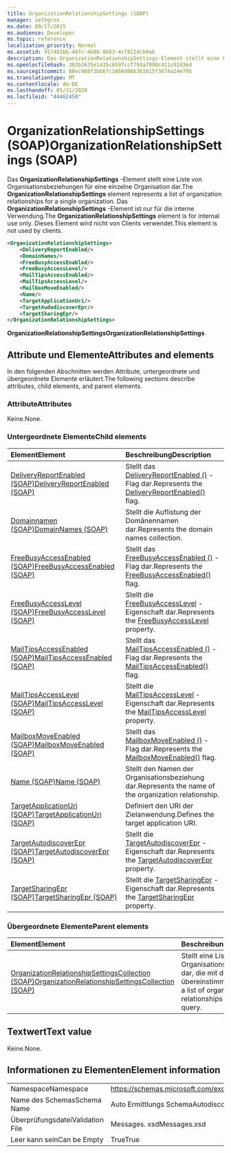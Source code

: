 ```yaml
---
title: OrganizationRelationshipSettings (SOAP)
manager: sethgros
ms.date: 09/17/2015
ms.audience: Developer
ms.topic: reference
localization_priority: Normal
ms.assetid: 917481bb-46fc-4b88-8683-4cf812dcb0ab
description: Das OrganizationRelationshipSettings-Element stellt eine Liste von Organisationsbeziehungen für eine einzelne Organisation dar. Das OrganizationRelationshipSettings-Element ist nur für die interne Verwendung. Dieses Element wird nicht von Clients verwendet.
ms.openlocfilehash: 383b3635e1435c6597ccf793a7990c411c02d36d
ms.sourcegitcommit: 88ec988f2bb67c1866d06b361615f3674a24e795
ms.translationtype: MT
ms.contentlocale: de-DE
ms.lasthandoff: 05/31/2020
ms.locfileid: "44462458"
---
```

# <a name="organizationrelationshipsettings-soap"></a><span data-ttu-id="07c6f-105">OrganizationRelationshipSettings (SOAP)</span><span class="sxs-lookup"><span data-stu-id="07c6f-105">OrganizationRelationshipSettings (SOAP)</span></span>

<span data-ttu-id="07c6f-106">Das **OrganizationRelationshipSettings** -Element stellt eine Liste von Organisationsbeziehungen für eine einzelne Organisation dar.</span><span class="sxs-lookup"><span data-stu-id="07c6f-106">The **OrganizationRelationshipSettings** element represents a list of organization relationships for a single organization.</span></span> <span data-ttu-id="07c6f-107">Das **OrganizationRelationshipSettings** -Element ist nur für die interne Verwendung.</span><span class="sxs-lookup"><span data-stu-id="07c6f-107">The **OrganizationRelationshipSettings** element is for internal use only.</span></span> <span data-ttu-id="07c6f-108">Dieses Element wird nicht von Clients verwendet.</span><span class="sxs-lookup"><span data-stu-id="07c6f-108">This element is not used by clients.</span></span> 
  
```XML
<OrganizationRelationshipSettings>
    <DeliveryReportEnabled/>
    <DomainNames/>
    <FreeBusyAccessEnabled/>
    <FreeBusyAccessLevel/>
    <MailTipsAccessEnabled/>
    <MailTipsAccessLevel/>
    <MailboxMoveEnabled/>
    <Name/>
    <TargetApplicationUri/>
    <TargetAudodiscoverEpr/>
    <TargetSharingEpr/>
</OrganizationRelationshipSettings>
```

 <span data-ttu-id="07c6f-109">**OrganizationRelationshipSettings**</span><span class="sxs-lookup"><span data-stu-id="07c6f-109">**OrganizationRelationshipSettings**</span></span>
## <a name="attributes-and-elements"></a><span data-ttu-id="07c6f-110">Attribute und Elemente</span><span class="sxs-lookup"><span data-stu-id="07c6f-110">Attributes and elements</span></span>

<span data-ttu-id="07c6f-111">In den folgenden Abschnitten werden Attribute, untergeordnete und übergeordnete Elemente erläutert.</span><span class="sxs-lookup"><span data-stu-id="07c6f-111">The following sections describe attributes, child elements, and parent elements.</span></span>
  
### <a name="attributes"></a><span data-ttu-id="07c6f-112">Attribute</span><span class="sxs-lookup"><span data-stu-id="07c6f-112">Attributes</span></span>

<span data-ttu-id="07c6f-113">Keine.</span><span class="sxs-lookup"><span data-stu-id="07c6f-113">None.</span></span>
  
### <a name="child-elements"></a><span data-ttu-id="07c6f-114">Untergeordnete Elemente</span><span class="sxs-lookup"><span data-stu-id="07c6f-114">Child elements</span></span>

|<span data-ttu-id="07c6f-115">**Element**</span><span class="sxs-lookup"><span data-stu-id="07c6f-115">**Element**</span></span>|<span data-ttu-id="07c6f-116">**Beschreibung**</span><span class="sxs-lookup"><span data-stu-id="07c6f-116">**Description**</span></span>|
|:-----|:-----|
|[<span data-ttu-id="07c6f-117">DeliveryReportEnabled (SOAP)</span><span class="sxs-lookup"><span data-stu-id="07c6f-117">DeliveryReportEnabled (SOAP)</span></span>](deliveryreportenabled-soap.md) <br/> |<span data-ttu-id="07c6f-118">Stellt das [DeliveryReportEnabled ()](https://msdn.microsoft.com/library/Microsoft.Exchange.SoapWebClient.AutoDiscover.OrganizationRelationshipSettings.DeliveryReportEnabled.aspx) -Flag dar.</span><span class="sxs-lookup"><span data-stu-id="07c6f-118">Represents the [DeliveryReportEnabled()](https://msdn.microsoft.com/library/Microsoft.Exchange.SoapWebClient.AutoDiscover.OrganizationRelationshipSettings.DeliveryReportEnabled.aspx) flag.</span></span>  <br/> |
|[<span data-ttu-id="07c6f-119">Domainnamen (SOAP)</span><span class="sxs-lookup"><span data-stu-id="07c6f-119">DomainNames (SOAP)</span></span>](domainnames-soap.md) <br/> |<span data-ttu-id="07c6f-120">Stellt die Auflistung der Domänennamen dar.</span><span class="sxs-lookup"><span data-stu-id="07c6f-120">Represents the domain names collection.</span></span>  <br/> |
|[<span data-ttu-id="07c6f-121">FreeBusyAccessEnabled (SOAP)</span><span class="sxs-lookup"><span data-stu-id="07c6f-121">FreeBusyAccessEnabled (SOAP)</span></span>](freebusyaccessenabled-soap.md) <br/> |<span data-ttu-id="07c6f-122">Stellt das [FreeBusyAccessEnabled ()](https://msdn.microsoft.com/library/Microsoft.Exchange.SoapWebClient.AutoDiscover.OrganizationRelationshipSettings.FreeBusyAccessEnabled.aspx) -Flag dar.</span><span class="sxs-lookup"><span data-stu-id="07c6f-122">Represents the [FreeBusyAccessEnabled()](https://msdn.microsoft.com/library/Microsoft.Exchange.SoapWebClient.AutoDiscover.OrganizationRelationshipSettings.FreeBusyAccessEnabled.aspx) flag.</span></span>  <br/> |
|[<span data-ttu-id="07c6f-123">FreeBusyAccessLevel (SOAP)</span><span class="sxs-lookup"><span data-stu-id="07c6f-123">FreeBusyAccessLevel (SOAP)</span></span>](freebusyaccesslevel-soap.md) <br/> |<span data-ttu-id="07c6f-124">Stellt die [FreeBusyAccessLevel](https://msdn.microsoft.com/library/Microsoft.Exchange.Data.Directory.SystemConfiguration.OrganizationRelationship.FreeBusyAccessLevel.aspx) -Eigenschaft dar.</span><span class="sxs-lookup"><span data-stu-id="07c6f-124">Represents the [FreeBusyAccessLevel](https://msdn.microsoft.com/library/Microsoft.Exchange.Data.Directory.SystemConfiguration.OrganizationRelationship.FreeBusyAccessLevel.aspx) property.</span></span>  <br/> |
|[<span data-ttu-id="07c6f-125">MailTipsAccessEnabled (SOAP)</span><span class="sxs-lookup"><span data-stu-id="07c6f-125">MailTipsAccessEnabled (SOAP)</span></span>](mailtipsaccessenabled-soap.md) <br/> |<span data-ttu-id="07c6f-126">Stellt das [MailTipsAccessEnabled ()](https://msdn.microsoft.com/library/Microsoft.Exchange.SoapWebClient.AutoDiscover.OrganizationRelationshipSettings.MailTipsAccessEnabled.aspx) -Flag dar.</span><span class="sxs-lookup"><span data-stu-id="07c6f-126">Represents the [MailTipsAccessEnabled()](https://msdn.microsoft.com/library/Microsoft.Exchange.SoapWebClient.AutoDiscover.OrganizationRelationshipSettings.MailTipsAccessEnabled.aspx) flag.</span></span>  <br/> |
|[<span data-ttu-id="07c6f-127">MailTipsAccessLevel (SOAP)</span><span class="sxs-lookup"><span data-stu-id="07c6f-127">MailTipsAccessLevel (SOAP)</span></span>](mailtipsaccesslevel-soap.md) <br/> |<span data-ttu-id="07c6f-128">Stellt die [MailTipsAccessLevel](https://msdn.microsoft.com/library/Microsoft.Exchange.Data.Directory.SystemConfiguration.OrganizationRelationship.MailTipsAccessLevel.aspx) -Eigenschaft dar.</span><span class="sxs-lookup"><span data-stu-id="07c6f-128">Represents the [MailTipsAccessLevel](https://msdn.microsoft.com/library/Microsoft.Exchange.Data.Directory.SystemConfiguration.OrganizationRelationship.MailTipsAccessLevel.aspx) property.</span></span>  <br/> |
|[<span data-ttu-id="07c6f-129">MailboxMoveEnabled (SOAP)</span><span class="sxs-lookup"><span data-stu-id="07c6f-129">MailboxMoveEnabled (SOAP)</span></span>](mailboxmoveenabled-soap.md) <br/> |<span data-ttu-id="07c6f-130">Stellt das [MailboxMoveEnabled ()](https://msdn.microsoft.com/library/Microsoft.Exchange.SoapWebClient.AutoDiscover.OrganizationRelationshipSettings.MailboxMoveEnabled.aspx) -Flag dar.</span><span class="sxs-lookup"><span data-stu-id="07c6f-130">Represents the [MailboxMoveEnabled()](https://msdn.microsoft.com/library/Microsoft.Exchange.SoapWebClient.AutoDiscover.OrganizationRelationshipSettings.MailboxMoveEnabled.aspx) flag.</span></span>  <br/> |
|[<span data-ttu-id="07c6f-131">Name (SOAP)</span><span class="sxs-lookup"><span data-stu-id="07c6f-131">Name (SOAP)</span></span>](name-soap.md) <br/> |<span data-ttu-id="07c6f-132">Stellt den Namen der Organisationsbeziehung dar.</span><span class="sxs-lookup"><span data-stu-id="07c6f-132">Represents the name of the organization relationship.</span></span>  <br/> |
|[<span data-ttu-id="07c6f-133">TargetApplicationUri (SOAP)</span><span class="sxs-lookup"><span data-stu-id="07c6f-133">TargetApplicationUri (SOAP)</span></span>](targetapplicationuri-soap.md) <br/> |<span data-ttu-id="07c6f-134">Definiert den URI der Zielanwendung.</span><span class="sxs-lookup"><span data-stu-id="07c6f-134">Defines the target application URI.</span></span>  <br/> |
|[<span data-ttu-id="07c6f-135">TargetAutodiscoverEpr (SOAP)</span><span class="sxs-lookup"><span data-stu-id="07c6f-135">TargetAutodiscoverEpr (SOAP)</span></span>](targetautodiscoverepr-soap.md) <br/> |<span data-ttu-id="07c6f-136">Stellt die [TargetAutodiscoverEpr](https://msdn.microsoft.com/library/Microsoft.Exchange.Data.Directory.SystemConfiguration.OrganizationRelationship.TargetAutodiscoverEpr.aspx) -Eigenschaft dar.</span><span class="sxs-lookup"><span data-stu-id="07c6f-136">Represents the [TargetAutodiscoverEpr](https://msdn.microsoft.com/library/Microsoft.Exchange.Data.Directory.SystemConfiguration.OrganizationRelationship.TargetAutodiscoverEpr.aspx) property.</span></span>  <br/> |
|[<span data-ttu-id="07c6f-137">TargetSharingEpr (SOAP)</span><span class="sxs-lookup"><span data-stu-id="07c6f-137">TargetSharingEpr (SOAP)</span></span>](targetsharingepr-soap.md) <br/> |<span data-ttu-id="07c6f-138">Stellt die [TargetSharingEpr](https://msdn.microsoft.com/library/Microsoft.Exchange.Data.Directory.SystemConfiguration.OrganizationRelationship.TargetSharingEpr.aspx) -Eigenschaft dar.</span><span class="sxs-lookup"><span data-stu-id="07c6f-138">Represents the [TargetSharingEpr](https://msdn.microsoft.com/library/Microsoft.Exchange.Data.Directory.SystemConfiguration.OrganizationRelationship.TargetSharingEpr.aspx) property.</span></span>  <br/> |
   
### <a name="parent-elements"></a><span data-ttu-id="07c6f-139">Übergeordnete Elemente</span><span class="sxs-lookup"><span data-stu-id="07c6f-139">Parent elements</span></span>

|<span data-ttu-id="07c6f-140">**Element**</span><span class="sxs-lookup"><span data-stu-id="07c6f-140">**Element**</span></span>|<span data-ttu-id="07c6f-141">**Beschreibung**</span><span class="sxs-lookup"><span data-stu-id="07c6f-141">**Description**</span></span>|
|:-----|:-----|
|[<span data-ttu-id="07c6f-142">OrganizationRelationshipSettingsCollection (SOAP)</span><span class="sxs-lookup"><span data-stu-id="07c6f-142">OrganizationRelationshipSettingsCollection (SOAP)</span></span>](organizationrelationshipsettingscollection-soap.md) <br/> |<span data-ttu-id="07c6f-143">Stellt eine Liste von Organisationsbeziehungen dar, die mit der Abfrage übereinstimmen.</span><span class="sxs-lookup"><span data-stu-id="07c6f-143">Represents a list of organization relationships that match the query.</span></span>  <br/> |
   
## <a name="text-value"></a><span data-ttu-id="07c6f-144">Textwert</span><span class="sxs-lookup"><span data-stu-id="07c6f-144">Text value</span></span>

<span data-ttu-id="07c6f-145">Keine.</span><span class="sxs-lookup"><span data-stu-id="07c6f-145">None.</span></span>
  
## <a name="element-information"></a><span data-ttu-id="07c6f-146">Informationen zu Elementen</span><span class="sxs-lookup"><span data-stu-id="07c6f-146">Element information</span></span>

|||
|:-----|:-----|
|<span data-ttu-id="07c6f-147">Namespace</span><span class="sxs-lookup"><span data-stu-id="07c6f-147">Namespace</span></span>  <br/> |https://schemas.microsoft.com/exchange/2010/Autodiscover  <br/> |
|<span data-ttu-id="07c6f-148">Name des Schemas</span><span class="sxs-lookup"><span data-stu-id="07c6f-148">Schema Name</span></span>  <br/> |<span data-ttu-id="07c6f-149">Auto Ermittlungs Schema</span><span class="sxs-lookup"><span data-stu-id="07c6f-149">Autodiscover schema</span></span>  <br/> |
|<span data-ttu-id="07c6f-150">Überprüfungsdatei</span><span class="sxs-lookup"><span data-stu-id="07c6f-150">Validation File</span></span>  <br/> |<span data-ttu-id="07c6f-151">Messages. xsd</span><span class="sxs-lookup"><span data-stu-id="07c6f-151">Messages.xsd</span></span>  <br/> |
|<span data-ttu-id="07c6f-152">Leer kann sein</span><span class="sxs-lookup"><span data-stu-id="07c6f-152">Can be Empty</span></span>  <br/> |<span data-ttu-id="07c6f-153">True</span><span class="sxs-lookup"><span data-stu-id="07c6f-153">True</span></span>  <br/> |
   


